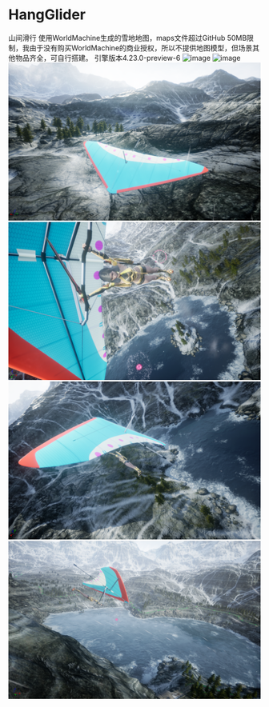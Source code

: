 # HangGlider
山间滑行
使用WorldMachine生成的雪地地图，maps文件超过GitHub 50MB限制，我由于没有购买WorldMachine的商业授权，所以不提供地图模型，但场景其他物品齐全，可自行搭建。
引擎版本4.23.0-preview-6
![image](https://raw.githubusercontent.com/kaisaier/HangGlider/master/Screenshots/HighresScreenshot00000.png)
![image](https://raw.githubusercontent.com/kaisaier/HangGlider/master/Screenshots/HighresScreenshot00001.png)
![image](https://raw.githubusercontent.com/kaisaier/HangGlider/master/Screenshots/HighresScreenshot00002.png)
![image](https://raw.githubusercontent.com/kaisaier/HangGlider/master/Screenshots/HighresScreenshot00003.png)
![image](https://raw.githubusercontent.com/kaisaier/HangGlider/master/Screenshots/HighresScreenshot00004.png)
![image](https://raw.githubusercontent.com/kaisaier/HangGlider/master/Screenshots/HighresScreenshot00005.png)
